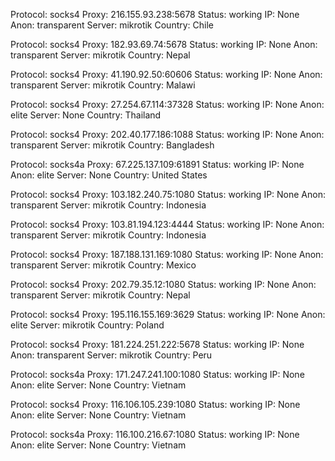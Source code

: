 Protocol: socks4
Proxy: 216.155.93.238:5678
Status: working
IP: None
Anon: transparent
Server: mikrotik
Country: Chile

Protocol: socks4
Proxy: 182.93.69.74:5678
Status: working
IP: None
Anon: transparent
Server: mikrotik
Country: Nepal

Protocol: socks4
Proxy: 41.190.92.50:60606
Status: working
IP: None
Anon: transparent
Server: mikrotik
Country: Malawi

Protocol: socks4
Proxy: 27.254.67.114:37328
Status: working
IP: None
Anon: elite
Server: None
Country: Thailand

Protocol: socks4
Proxy: 202.40.177.186:1088
Status: working
IP: None
Anon: transparent
Server: mikrotik
Country: Bangladesh

Protocol: socks4a
Proxy: 67.225.137.109:61891
Status: working
IP: None
Anon: elite
Server: None
Country: United States

Protocol: socks4
Proxy: 103.182.240.75:1080
Status: working
IP: None
Anon: transparent
Server: mikrotik
Country: Indonesia

Protocol: socks4
Proxy: 103.81.194.123:4444
Status: working
IP: None
Anon: transparent
Server: mikrotik
Country: Indonesia

Protocol: socks4
Proxy: 187.188.131.169:1080
Status: working
IP: None
Anon: transparent
Server: mikrotik
Country: Mexico

Protocol: socks4
Proxy: 202.79.35.12:1080
Status: working
IP: None
Anon: transparent
Server: mikrotik
Country: Nepal

Protocol: socks4
Proxy: 195.116.155.169:3629
Status: working
IP: None
Anon: elite
Server: mikrotik
Country: Poland

Protocol: socks4
Proxy: 181.224.251.222:5678
Status: working
IP: None
Anon: transparent
Server: mikrotik
Country: Peru

Protocol: socks4a
Proxy: 171.247.241.100:1080
Status: working
IP: None
Anon: elite
Server: None
Country: Vietnam

Protocol: socks4
Proxy: 116.106.105.239:1080
Status: working
IP: None
Anon: elite
Server: None
Country: Vietnam

Protocol: socks4a
Proxy: 116.100.216.67:1080
Status: working
IP: None
Anon: elite
Server: None
Country: Vietnam

